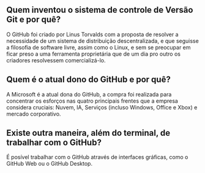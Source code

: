 ## Quem inventou o sistema de controle de Versão Git e por quê?

O GitHub foi criado por Linus Torvalds com a proposta de resolver a necessidade de um sistema de distribuição descentralizada, e que seguisse a filosofia de software livre, assim como o Linux, e sem se preocupar em ficar preso a uma ferramenta proprietária que de um dia pro outro os criadores resolvessem comercializá-lo.

## Quem é o atual dono do GitHub e por quê?

A Microsoft é a atual dona do GitHub, a compra foi realizada para concentrar os esforços nas quatro principais frentes que a empresa considera cruciais: Nuvem, IA, Serviços (incluso Windows, Office e Xbox) e mercado corporativo.

## Existe outra maneira, além do terminal, de trabalhar com o GitHub?

É posível trabalhar com o GitHub através de interfaces gráficas, como o GitHub Web ou o GitHub Desktop.
